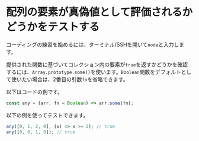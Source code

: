 # 配列の要素が真偽値として評価されるかどうかをテストする

コーディングの練習を始めるには、ターミナル/SSHを開いて`node`と入力します。

提供された関数に基づいてコレクション内の要素が`true`を返すかどうかを確認するには、`Array.prototype.some()`を使います。`Boolean`関数をデフォルトとして使いたい場合は、2番目の引数`fn`を省略できます。

以下はコードの例です。

```js
const any = (arr, fn = Boolean) => arr.some(fn);
```

以下の例を使ってテストできます。

```js
any([0, 1, 2, 0], (x) => x >= 2); // true
any([0, 0, 1, 0]); // true
```
